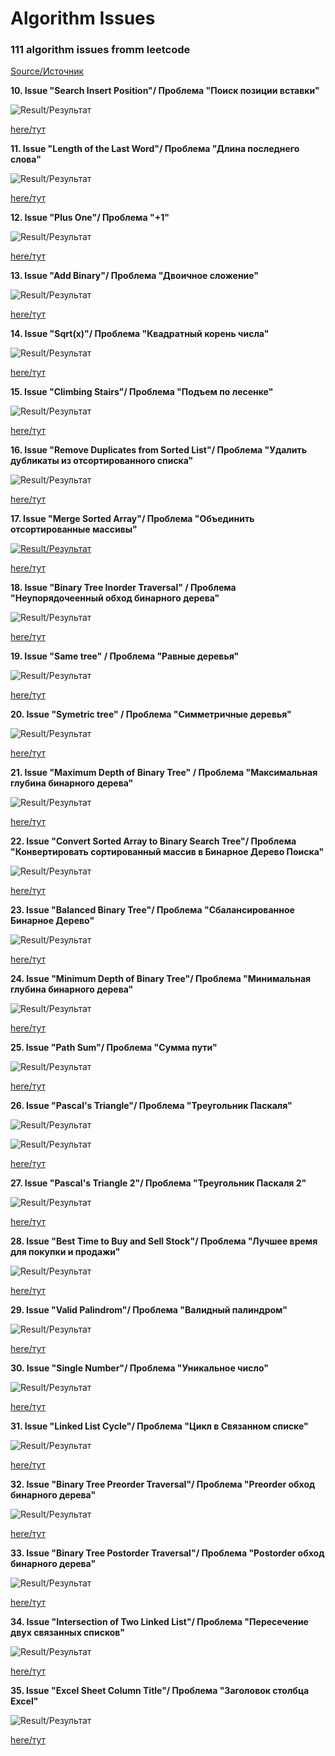 # Algorithm Issues
### 111 algorithm issues fromm leetcode
[Source/Источник](https://leetcode.com/)

**10. Issue "Search Insert Position"/ Проблема "Поиск позиции вставки"**

![Result/Результат](https://github.com/IvanShalimov/AlgorithmIssuesIS/blob/main/solution%2010/solution10.jpg)

[here/тут](https://github.com/IvanShalimov/AlgorithmIssuesIS/blob/main/solution%2010/solution10.kt)

**11. Issue "Length of the Last Word"/ Проблема "Длина последнего слова"**

![Result/Результат](https://github.com/IvanShalimov/AlgorithmIssuesIS/blob/main/solution%2011/solution11.jpg)

[here/тут](https://github.com/IvanShalimov/AlgorithmIssuesIS/blob/main/solution%2011/solution11.kt)

**12. Issue "Plus One"/ Проблема "+1"**

![Result/Результат](https://github.com/IvanShalimov/AlgorithmIssuesIS/blob/main/solution%2012/solution12.jpg)

[here/тут](https://github.com/IvanShalimov/AlgorithmIssuesIS/blob/main/solution%2012/solution12.kt)

**13. Issue "Add Binary"/ Проблема "Двоичное сложение"**

![Result/Результат](https://github.com/IvanShalimov/AlgorithmIssuesIS/blob/main/solution%2013/solution13.jpg)

[here/тут](https://github.com/IvanShalimov/AlgorithmIssuesIS/blob/main/solution%2013/solution13.kt)

**14. Issue "Sqrt(x)"/ Проблема "Квадратный корень числа"**

![Result/Результат](https://github.com/IvanShalimov/AlgorithmIssuesIS/blob/main/solution%2014/solution14.jpg)

[here/тут](https://github.com/IvanShalimov/AlgorithmIssuesIS/blob/main/solution%2014/solution14.kt)

**15. Issue "Climbing Stairs"/ Проблема "Подъем по лесенке"**

![Result/Результат](https://github.com/IvanShalimov/AlgorithmIssuesIS/blob/main/solution%2015/solution15.jpg)

[here/тут](https://github.com/IvanShalimov/AlgorithmIssuesIS/blob/main/solution%2015/solution15.kt)

**16. Issue "Remove Duplicates from Sorted List"/ Проблема "Удалить дубликаты из отсортированного списка"**

![Result/Результат](https://github.com/IvanShalimov/AlgorithmIssuesIS/blob/main/solution%2016/solution16.jpg)

[here/тут](https://github.com/IvanShalimov/AlgorithmIssuesIS/blob/main/solution%2016/solution16.kt)

**17. Issue "Merge Sorted Array"/ Проблема "Объединить отсортированные массивы"**

[![Result/Результат](https://github.com/IvanShalimov/AlgorithmIssuesIS/blob/main/solution%2017/solution17.jpg)](https://github.com/IvanShalimov/AlgorithmIssuesIS/blob/main/solution%2017/solution17.jpg)

[here/тут](https://github.com/IvanShalimov/AlgorithmIssuesIS/blob/main/solution%2017/solution17.kt)

**18. Issue "Binary Tree Inorder Traversal" / Проблема "Неупорядочеенный обход бинарного дерева"**

![Result/Результат](https://github.com/IvanShalimov/AlgorithmIssuesIS/blob/main/solution%2018/solution18.jpg)

[here/тут](https://github.com/IvanShalimov/AlgorithmIssuesIS/blob/main/solution%2018/solution18.kt)

**19. Issue "Same tree" / Проблема "Равные деревья"**

![Result/Результат](https://github.com/IvanShalimov/AlgorithmIssuesIS/blob/main/solution%2019/solution19.jpg)

[here/тут](https://github.com/IvanShalimov/AlgorithmIssuesIS/blob/main/solution19/solution%2019.kt)

**20. Issue "Symetric tree" / Проблема "Симметричные деревья"**

![Result/Результат](https://github.com/IvanShalimov/AlgorithmIssuesIS/blob/main/solution%2020/solution20.jpg)

[here/тут](https://github.com/IvanShalimov/AlgorithmIssuesIS/blob/main/solution%2020/solution20.kt)

**21. Issue "Maximum Depth of Binary Tree" / Проблема "Максимальная глубина бинарного дерева"**

![Result/Результат](https://github.com/IvanShalimov/AlgorithmIssuesIS/blob/main/solution%2021/solution21.jpg)

[here/тут](https://github.com/IvanShalimov/AlgorithmIssuesIS/blob/main/solution%2021/solution21.kt)

**22. Issue "Convert Sorted Array to Binary Search Tree"/ Проблема "Конвертировать сортированный массив в Бинарное Дерево Поиска"**

![Result/Результат](https://github.com/IvanShalimov/AlgorithmIssuesIS/blob/main/solution%2022/solution22.jpg)

[here/тут](https://github.com/IvanShalimov/AlgorithmIssuesIS/blob/main/solution%2022/solution22.kt)

**23. Issue "Balanced Binary Tree"/ Проблема "Сбалансированное Бинарное Дерево"**

![Result/Результат](https://github.com/IvanShalimov/AlgorithmIssuesIS/blob/main/solution%2023/solution23.jpg)

[here/тут](https://github.com/IvanShalimov/AlgorithmIssuesIS/blob/main/solution%2023/solution23.kt)

**24. Issue "Minimum Depth of Binary Tree"/ Проблема "Минимальная глубина бинарного дерева"**

![Result/Результат](https://github.com/IvanShalimov/AlgorithmIssuesIS/blob/main/solution%2024/solution24.jpg)

[here/тут](https://github.com/IvanShalimov/AlgorithmIssuesIS/blob/main/solution%2024/solution24.kt)

**25. Issue "Path Sum"/ Проблема "Сумма пути"**

![Result/Результат](https://github.com/IvanShalimov/AlgorithmIssuesIS/blob/main/solution%2025/solution25.jpg)

[here/тут](https://github.com/IvanShalimov/AlgorithmIssuesIS/blob/main/solution%2025/solution25.kt)

**26. Issue "Pascal's Triangle"/ Проблема "Треугольник Паскаля"**

![Result/Результат](https://github.com/IvanShalimov/AlgorithmIssuesIS/blob/main/solution%2026/solution26.jpg)

![Result/Результат](https://github.com/IvanShalimov/AlgorithmIssuesIS/blob/main/solution%2026/pascaltriangle.gif)

[here/тут](https://github.com/IvanShalimov/AlgorithmIssuesIS/blob/main/solution%2026/solution26.kt)

**27. Issue "Pascal's Triangle 2"/ Проблема "Треугольник Паскаля 2"**

![Result/Результат](https://github.com/IvanShalimov/AlgorithmIssuesIS/blob/main/solution%2027/solution27.jpg)

[here/тут](https://github.com/IvanShalimov/AlgorithmIssuesIS/blob/main/solution%2027/solution27.kt)

**28. Issue "Best Time to Buy and Sell Stock"/ Проблема "Лучшее время для покупки и продажи"**

![Result/Результат](https://github.com/IvanShalimov/AlgorithmIssuesIS/blob/main/solution%2028/solution28.jpg)

[here/тут](https://github.com/IvanShalimov/AlgorithmIssuesIS/blob/main/solution%2028/solution28.kt)

**29. Issue "Valid Palindrom"/ Проблема "Валидный палиндром"**

![Result/Результат](https://github.com/IvanShalimov/AlgorithmIssuesIS/blob/main/solution%2029/solution29.jpg)

[here/тут](https://github.com/IvanShalimov/AlgorithmIssuesIS/blob/main/solution%2029/solution29.kt)

**30. Issue "Single Number"/ Проблема "Уникальное число"**

![Result/Результат](https://github.com/IvanShalimov/AlgorithmIssuesIS/blob/main/solution%2030/solution30.jpg)

[here/тут](https://github.com/IvanShalimov/AlgorithmIssuesIS/blob/main/solution%2030/solution30.kt)

**31. Issue "Linked List Cycle"/ Проблема "Цикл в Связанном списке"**

![Result/Результат](https://github.com/IvanShalimov/AlgorithmIssuesIS/blob/main/solution%2031/solution31.jpg)

[here/тут](https://github.com/IvanShalimov/AlgorithmIssuesIS/blob/main/solution%2031/solution31.kt)

**32. Issue "Binary Tree Preorder Traversal"/ Проблема "Preorder обход бинарного дерева"**

![Result/Результат](https://github.com/IvanShalimov/AlgorithmIssuesIS/blob/main/solution%2032/solution32.jpg)

[here/тут](https://github.com/IvanShalimov/AlgorithmIssuesIS/blob/main/solution%2032/solution32.kt)

**33. Issue "Binary Tree Postorder Traversal"/ Проблема "Postorder обход бинарного дерева"**

![Result/Результат](https://github.com/IvanShalimov/AlgorithmIssuesIS/blob/main/solution%2033/solution33.jpg)

[here/тут](https://github.com/IvanShalimov/AlgorithmIssuesIS/blob/main/solution%2033/solution33.kt)

**34. Issue "Intersection of Two Linked List"/ Проблема "Пересечение двух связанных списков"**

![Result/Результат](https://github.com/IvanShalimov/AlgorithmIssuesIS/blob/main/solution%2034/solution34.jpg)

[here/тут](https://github.com/IvanShalimov/AlgorithmIssuesIS/blob/main/solution%2034/solution34.kt)

**35. Issue "Excel Sheet Column Title"/ Проблема "Заголовок столбца Excel"**

![Result/Результат](https://github.com/IvanShalimov/AlgorithmIssuesIS/blob/main/solution%2035/solution35.jpg)

[here/тут](https://github.com/IvanShalimov/AlgorithmIssuesIS/blob/main/solution%2035/solution35.kt)
